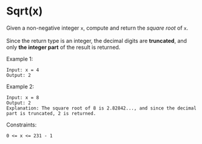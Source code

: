 # Sqrt(x)
Given a non-negative integer ```x```, compute and return the <i>square root</i> of ```x```.
<br><br>
Since the return type is an integer, the decimal digits are <b>truncated</b>, and only <b>the integer part</b> of the result is returned.

 

Example 1:
```
Input: x = 4
Output: 2
```
Example 2:
```
Input: x = 8
Output: 2
Explanation: The square root of 8 is 2.82842..., and since the decimal part is truncated, 2 is returned.
```

Constraints:
```
0 <= x <= 231 - 1
```
